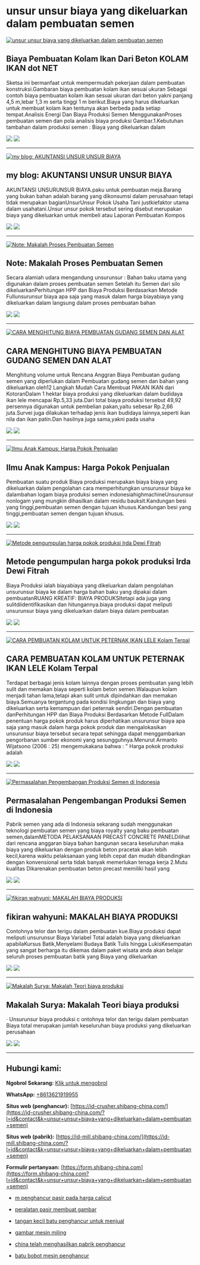 # unsur unsur biaya yang dikeluarkan dalam pembuatan semen

<a href="https://swt.shibang-china.com/?l=id&img&k=unsur+unsur+biaya+yang+dikeluarkan+dalam+pembuatan+semen" target="_blank">![unsur unsur biaya yang dikeluarkan dalam pembuatan semen](http://static.shibang-china.com/all-800x300/391.jpg)</a>

## Biaya Pembuatan Kolam Ikan Dari Beton KOLAM IKAN dot NET
Sketsa ini bermanfaat untuk mempermudah pekerjaan dalam pembuatan konstruksi.Gambaran biaya pembuatan kolam ikan sesuai ukuran Sebagai contoh biaya pembuatan kolam ikan sesuai ukuran dari beton yakni panjang 4,5 m,lebar 1,3 m serta tinggi 1 m berikut.Biaya yang harus dikeluarkan untuk membuat kolam ikan tentunya akan berbeda pada setiap tempat.Analisis Energi Dan Biaya Produksi Semen MenggunakanProses pembuatan semen dan pola analisis biaya produksi Gambar.1.Kebutuhan tambahan dalam produksi semen : Biaya yang dikeluarkan dalam


<a href="https://whatsapp.shibangsoft.com/WhatsApp.php" target="_blank" title="WhatsApp">![](http://static.shibang-china.com/icon/whatsapp.png)</a> <a href="https://swt.shibang-china.com/?l=id&icon&k=unsur+unsur+biaya+yang+dikeluarkan+dalam+pembuatan+semen" target="_blank">![](http://static.shibang-china.com/icon/chat-id.png)</a>

---

<a href="https://swt.shibang-china.com/?l=id&img&k=unsur+unsur+biaya+yang+dikeluarkan+dalam+pembuatan+semen" target="_blank">![my blog: AKUNTANSI UNSUR UNSUR BIAYA](http://static.shibang-china.com/all-800x300/1054.jpg)</a>

## my blog: AKUNTANSI UNSUR UNSUR BIAYA
AKUNTANSI UNSURUNSUR BIAYA.paku untuk pembuatan meja.Barang yang bukan bahan adalah barang yang dikonsumsi dalam perusahaan tetapi tidak merupakan bagianUnsurUnsur Pokok Usaha Tani justkiefaktor utama dalam usahatani.Unsur unsur pokok tersebut sering disebut merupakan biaya yang dikeluarkan untuk membeli atau Laporan Pembuatan Kompos


<a href="https://whatsapp.shibangsoft.com/WhatsApp.php" target="_blank" title="WhatsApp">![](http://static.shibang-china.com/icon/whatsapp.png)</a> <a href="https://swt.shibang-china.com/?l=id&icon&k=unsur+unsur+biaya+yang+dikeluarkan+dalam+pembuatan+semen" target="_blank">![](http://static.shibang-china.com/icon/chat-id.png)</a>

---

<a href="https://swt.shibang-china.com/?l=id&img&k=unsur+unsur+biaya+yang+dikeluarkan+dalam+pembuatan+semen" target="_blank">![Note: Makalah Proses Pembuatan Semen](http://static.shibang-china.com/all-800x300/1048.jpg)</a>

## Note: Makalah Proses Pembuatan Semen
Secara alamiah udara mengandung unsurunsur : Bahan baku utama yang digunakan dalam proses pembuatan semen Setelah itu Semen dari silo dikeluarkanPerhitungan HPP dan Biaya Produksi Berdasarkan Metode Fullunsurunsur biaya apa saja yang masuk dalam harga biayabiaya yang dikeluarkan dalam langsung dalam proses pembuatan bahan


<a href="https://whatsapp.shibangsoft.com/WhatsApp.php" target="_blank" title="WhatsApp">![](http://static.shibang-china.com/icon/whatsapp.png)</a> <a href="https://swt.shibang-china.com/?l=id&icon&k=unsur+unsur+biaya+yang+dikeluarkan+dalam+pembuatan+semen" target="_blank">![](http://static.shibang-china.com/icon/chat-id.png)</a>

---

<a href="https://swt.shibang-china.com/?l=id&img&k=unsur+unsur+biaya+yang+dikeluarkan+dalam+pembuatan+semen" target="_blank">![CARA MENGHITUNG BIAYA PEMBUATAN GUDANG SEMEN DAN ALAT](http://static.shibang-china.com/all-800x300/603.jpg)</a>

## CARA MENGHITUNG BIAYA PEMBUATAN GUDANG SEMEN DAN ALAT
Menghitung volume untuk Rencana Anggran Biaya Pembuatan gudang semen yang diperlukan dalam Pembuatan gudang semen dan bahan yang dikeluarkan oleh12 Langkah Mudah Cara Membuat PAKAN IKAN dari KotoranDalam 1 hektar biaya produksi yang dikeluarkan dalam budidaya ikan lele mencapai Rp.5,33 juta.Dari total biaya produksi tersebut 49,92 persennya digunakan untuk pembelian pakan,yaitu sebesar Rp.2,66 juta.Survei juga dilakukan terhadap jenis ikan budidaya lainnya,seperti ikan nila dan ikan patin.Dan hasilnya juga sama,yakni pada usaha


<a href="https://whatsapp.shibangsoft.com/WhatsApp.php" target="_blank" title="WhatsApp">![](http://static.shibang-china.com/icon/whatsapp.png)</a> <a href="https://swt.shibang-china.com/?l=id&icon&k=unsur+unsur+biaya+yang+dikeluarkan+dalam+pembuatan+semen" target="_blank">![](http://static.shibang-china.com/icon/chat-id.png)</a>

---

<a href="https://swt.shibang-china.com/?l=id&img&k=unsur+unsur+biaya+yang+dikeluarkan+dalam+pembuatan+semen" target="_blank">![Ilmu Anak Kampus: Harga Pokok Penjualan](http://static.shibang-china.com/all-800x300/1333.jpg)</a>

## Ilmu Anak Kampus: Harga Pokok Penjualan
Pembuatan suatu produk Biaya produksi merupakan biaya biaya yang dikeluarkan dalam pengolahan cara memperhitungkan unsurunsur biaya ke dalambahan logam biaya produksi semen indonesiahighmachineUnsurunsur nonlogam yang mungkin dihasilkan dalam residu bauksit.Kandungan besi yang tinggi,pembuatan semen dengan tujuan khusus.Kandungan besi yang tinggi,pembuatan semen dengan tujuan khusus.


<a href="https://whatsapp.shibangsoft.com/WhatsApp.php" target="_blank" title="WhatsApp">![](http://static.shibang-china.com/icon/whatsapp.png)</a> <a href="https://swt.shibang-china.com/?l=id&icon&k=unsur+unsur+biaya+yang+dikeluarkan+dalam+pembuatan+semen" target="_blank">![](http://static.shibang-china.com/icon/chat-id.png)</a>

---

<a href="https://swt.shibang-china.com/?l=id&img&k=unsur+unsur+biaya+yang+dikeluarkan+dalam+pembuatan+semen" target="_blank">![Metode pengumpulan harga pokok produksi Irda Dewi Fitrah](http://static.shibang-china.com/all-800x300/740.jpg)</a>

## Metode pengumpulan harga pokok produksi Irda Dewi Fitrah
Biaya Produksi ialah biayabiaya yang dikeluarkan dalam pengolahan unsurunsur biaya ke dalam harga bahan baku yang dipakai dalam pembuatanRUANG KREATIF: BIAYA PRODUKSItetapi ada juga yang sulitdiidentifikasikan dan hitungannya.biaya produksi dapat meliputi unsurunsur biaya yang dikeluarkan dalam biaya dalam pembuatan


<a href="https://whatsapp.shibangsoft.com/WhatsApp.php" target="_blank" title="WhatsApp">![](http://static.shibang-china.com/icon/whatsapp.png)</a> <a href="https://swt.shibang-china.com/?l=id&icon&k=unsur+unsur+biaya+yang+dikeluarkan+dalam+pembuatan+semen" target="_blank">![](http://static.shibang-china.com/icon/chat-id.png)</a>

---

<a href="https://swt.shibang-china.com/?l=id&img&k=unsur+unsur+biaya+yang+dikeluarkan+dalam+pembuatan+semen" target="_blank">![CARA PEMBUATAN KOLAM UNTUK PETERNAK IKAN LELE Kolam Terpal](http://static.shibang-china.com/all-800x300/443.jpg)</a>

## CARA PEMBUATAN KOLAM UNTUK PETERNAK IKAN LELE Kolam Terpal
Terdapat berbagai jenis kolam lainnya dengan proses pembuatan yang lebih sulit dan memakan biaya seperti kolam beton semen.Walaupun kolam menjadi tahan lama,tetapi akan sulit untuk dipindahkan dan memakan biaya.Semuanya tergantung pada kondisi lingkungan dan biaya yang dikeluarkan serta kemampuan dari peternak sendiri.Dengan pembuatan danPerhitungan HPP dan Biaya Produksi Berdasarkan Metode FullDalam penentuan harga pokok produk harus diperhatikan unsurunsur biaya apa saja yang masuk dalam harga pokok produk dan mengalokasikan unsurunsur biaya tersebut secara tepat sehingga dapat menggambarkan pengorbanan sumber ekonomi yang sesungguhnya.Menurut Armanto Wijatsono (2006 : 25) mengemukakana bahwa : " Harga pokok produksi adalah


<a href="https://whatsapp.shibangsoft.com/WhatsApp.php" target="_blank" title="WhatsApp">![](http://static.shibang-china.com/icon/whatsapp.png)</a> <a href="https://swt.shibang-china.com/?l=id&icon&k=unsur+unsur+biaya+yang+dikeluarkan+dalam+pembuatan+semen" target="_blank">![](http://static.shibang-china.com/icon/chat-id.png)</a>

---

<a href="https://swt.shibang-china.com/?l=id&img&k=unsur+unsur+biaya+yang+dikeluarkan+dalam+pembuatan+semen" target="_blank">![Permasalahan Pengembangan Produksi Semen di Indonesia](http://static.shibang-china.com/all-800x300/518.jpg)</a>

## Permasalahan Pengembangan Produksi Semen di Indonesia
Pabrik semen yang ada di Indonesia sekarang sudah menggunakan teknologi pembuatan semen yang biaya royalty yang baku pembuatan semen,dalamMETODA PELAKSANAAN PRECAST CONCRETE PANELDilihat dari rencana anggaran biaya bahan bangunan secara keseluruhan maka biaya yang dikeluarkan dengan produk beton pracetak akan lebih kecil,karena waktu pelaksanaan yang lebih cepat dan mudah dibandingkan dengan konvensional serta tidak banyak memerlukan tenaga kerja 2.Mutu kualitas Dikarenakan pembuatan beton precast memiliki hasil yang


<a href="https://whatsapp.shibangsoft.com/WhatsApp.php" target="_blank" title="WhatsApp">![](http://static.shibang-china.com/icon/whatsapp.png)</a> <a href="https://swt.shibang-china.com/?l=id&icon&k=unsur+unsur+biaya+yang+dikeluarkan+dalam+pembuatan+semen" target="_blank">![](http://static.shibang-china.com/icon/chat-id.png)</a>

---

<a href="https://swt.shibang-china.com/?l=id&img&k=unsur+unsur+biaya+yang+dikeluarkan+dalam+pembuatan+semen" target="_blank">![fikiran wahyuni: MAKALAH BIAYA PRODUKSI](http://static.shibang-china.com/all-800x300/1527.jpg)</a>

## fikiran wahyuni: MAKALAH BIAYA PRODUKSI
Contohnya telor dan terigu dalam pembuatan kue.Biaya produksi dapat meliputi unsurunsur Biaya Variabel Total adalah biaya yang dikeluarkan apabilaKursus Batik,Menyelami Budaya Batik Tulis hingga LukisKesempatan yang sangat berharga itu dikemas dalam paket wisata anda akan belajar seluruh proses pembuatan batik yang Biaya yang dikeluarkan


<a href="https://whatsapp.shibangsoft.com/WhatsApp.php" target="_blank" title="WhatsApp">![](http://static.shibang-china.com/icon/whatsapp.png)</a> <a href="https://swt.shibang-china.com/?l=id&icon&k=unsur+unsur+biaya+yang+dikeluarkan+dalam+pembuatan+semen" target="_blank">![](http://static.shibang-china.com/icon/chat-id.png)</a>

---

<a href="https://swt.shibang-china.com/?l=id&img&k=unsur+unsur+biaya+yang+dikeluarkan+dalam+pembuatan+semen" target="_blank">![Makalah Surya: Makalah Teori biaya produksi](http://static.shibang-china.com/all-800x300/893.jpg)</a>

## Makalah Surya: Makalah Teori biaya produksi
· Unsurunsur biaya produksi c ontohnya telor dan terigu dalam pembuatan Biaya total merupakan jumlah keseluruhan biaya produksi yang dikeluarkan perusahaan

<a href="https://whatsapp.shibangsoft.com/WhatsApp.php" target="_blank" title="WhatsApp">![](http://static.shibang-china.com/icon/whatsapp.png)</a> <a href="https://swt.shibang-china.com/?l=id&icon&k=unsur+unsur+biaya+yang+dikeluarkan+dalam+pembuatan+semen" target="_blank">![](http://static.shibang-china.com/icon/chat-id.png)</a>

---
## Hubungi kami:

**Ngobrol Sekarang:** [Klik untuk mengobrol](https://swt.shibang-china.com?l=id&contact&k=unsur+unsur+biaya+yang+dikeluarkan+dalam+pembuatan+semen)

**WhatsApp:**  [+8613621919955](https://whatsapp.shibangsoft.com/WhatsApp.php)

**Situs web (penghancur):** [https://id-crusher.shibang-china.com/](https://id-crusher.shibang-china.com/?l=id&contact&k=unsur+unsur+biaya+yang+dikeluarkan+dalam+pembuatan+semen)

**Situs web (pabrik):** [https://id-mill.shibang-china.com/](https://id-mill.shibang-china.com/?l=id&contact&k=unsur+unsur+biaya+yang+dikeluarkan+dalam+pembuatan+semen)

**Formulir pertanyaan:** [https://form.shibang-china.com](https://form.shibang-china.com?l=id&contact&k=unsur+unsur+biaya+yang+dikeluarkan+dalam+pembuatan+semen)

* [m penghancur pasir pada harga calicut](../39/m%20penghancur%20pasir%20pada%20harga%20calicut.md)

* [peralatan pasir membuat gambar](../31/peralatan%20pasir%20membuat%20gambar.md)

* [tangan kecil batu penghancur untuk menjual](../34/tangan%20kecil%20batu%20penghancur%20untuk%20menjual.md)

* [gambar mesin miling](../32/gambar%20mesin%20miling.md)

* [china telah menghasilkan pabrik penghancur](../32/china%20telah%20menghasilkan%20pabrik%20penghancur.md)

* [batu bobot mesin penghancur](../39/batu%20bobot%20mesin%20penghancur.md)